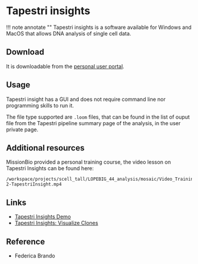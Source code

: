 # Tapestri insights

!!! note annotate ""
    Tapestri insights is a software available for Windows and MacOS that allows DNA analysis of single cell data.

## Download
It is downloadable from the [personal user portal](https://portal.missionbio.com/). 

## Usage
Tapestri insight has a GUI and does not require command line nor programming skills to run it. 

The file type supported are `.loom` files, that can be found in the list of ouput file from the Tapestri pipeline summary page of the analysis, in the user private page.


## Additional resources
MissionBio provided a personal training course, the video lesson on Tapestri Insights can be found here:
```
/workspace/projects/scell_tall/LOPEBIG_44_analysis/mosaic/Video_Trainings/MissionBio-2-TapestriInsight.mp4
```

## Links
- [Tapestri Insights Demo](https://support.missionbio.com/hc/en-us/articles/360045421074-Tapestri-Insights-Demo)
- [Tapestri Insights: Visualize Clones](https://support.missionbio.com/hc/en-us/articles/360045157814-Tapestri-Insights-Visualize-clones)

## Reference
- Federica Brando